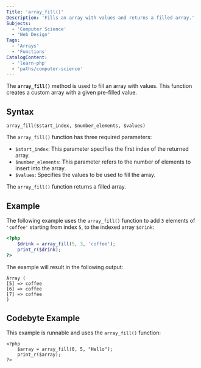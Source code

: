 ```yaml
---
Title: 'array_fill()'
Description: 'Fills an array with values and returns a filled array.'
Subjects:
  - 'Computer Science'
  - 'Web Design'
Tags:
  - 'Arrays'
  - 'Functions'
CatalogContent:
  - 'learn-php'
  - 'paths/computer-science'
---
```


The **`array_fill()`** method is used to fill an array with values. This function creates a custom array with a given pre-filled value.

## Syntax

```pseudo
array_fill($start_index, $number_elements, $values)
```

The `array_fill()` function has three required parameters:

- `$start_index`: This parameter specifies the first index of the returned array.
- `$number_elements`: This parameter refers to the number of elements to insert into the array.
- `$values`: Specifies the values to be used to fill the array.

The `array_fill()` function returns a filled array.

## Example

The following example uses the `array_fill()` function to add `3` elements of `'coffee'` starting from index `5`, to the indexed array `$drink`:

```php
<?php
    $drink = array_fill(5, 3, 'coffee');
    print_r($drink);
?>
```

The example will result in the following output:

```shell
Array (
[5] => coffee
[6] => coffee
[7] => coffee
)
```

## Codebyte Example

This example is runnable and uses the `array_fill()` function:

```codebyte/php
<?php
    $array = array_fill(0, 5, "Hello");
    print_r($array);
?>
```
